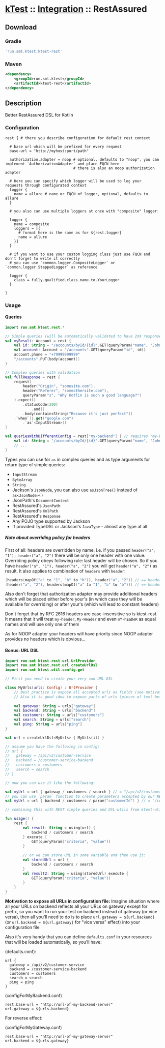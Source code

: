 # [kTest](..) :: [Integration](README.md) :: RestAssured

## Download

### Gradle

```groovy
'run.smt.ktest:ktest-rest'
```

### Maven

```xml
<dependency>
    <groupId>run.smt.ktest</groupId>
    <artifactId>ktest-rest</artifactId>
</dependency>
```

## Description

Better RestAssured DSL for Kotlin

### Configuration

```hocon
rest { # there you describe configuration for default rest context

  # base url which will be prefixed for every request
  base-url = "http://myhost:port/path"
  
  authorization.adapter = noop # optional, defaults to "noop", you can implement `AuthorizationAdapter` and place FQCN here
                               # there is also an noop authorization adapter
  
  # Here you can specify which logger will be used to log your requests through configurated context
  logger {
    name = allure # name or FQCN of logger, optional, defaults to allure
  }
  
  # you also can use multiple loggers at once with "composite" logger:
  
  logger {
    name = composite
    loggers = [{
      # format here is the same as for ${rest.logger}
      name = allure
    }]
  }
  
  # if you want to use your custom logging class just use FQCN and don't forget to write it correctly
  # you can use `common.logger.CompositeLogger` or `common.logger.SteppedLogger` as reference
  
  logger {
    class = fully.qualified.class.name.to.YourLogger
  }  

}
```

### Usage

#### Queries

```kotlin
import run.smt.ktest.rest.*

// Simple queries (will be automatically validated to have 2XX response code)
val myResult: Account = rest {
    val id: String = "/accounts/byId/{id}".GET(queryParam("name", "John Doe"), pathParam("id", 10))
    val account: Account = "/accounts".GET(queryParam("id", id))
    account.phone = "+79999999999"
    "/accounts".PUT(body(account))
}

// Complex queries with validation
val fullResponse = rest {
    request(
        header("Origin", "somesite.com"),
        header("Referer", "someothersite.com"),
        queryParam("s", "Why Kotlin is such a good language?")
    ).expect()
        .statusCode(200)
            .and()
        .body(containsString("Because it's just perfect"))
    .`when`().get("google.com")
        .`as`<InputStream>()
}

val queriesWithDifferentConfig = rest["my-backend"] { // requires "my-backend" configuration section
    val id: String = "/accounts/byId/{id}".GET(queryParam("name", "John Doe"), pathParam("id", 10))
    // ...
}
```

Types you can use for `as` in complex queries and as type arguments for return type of simple queries:

 - `InputStream`
 - `ByteArray`
 - `String`
 - Jackson's `JsonNode`, you can also use `asJsonTree()` instead of `as<JsonNode>()`
 - JsonPath's `DocumentContext`
 - RestAssured's `JsonPath`
 - RestAssured's `XmlPath`
 - RestAssured's `Response`
 - Any POJO type supported by Jackson
 - If provided TypeDSL or Jackson's `JavaType` - almost any type at all

##### Note about overriding policy for headers


First of all: headers are overridden by name, i.e. if you passed `header("a", "1"), header("a", "2")` there will be only
one header with one value. Overriding policy obeys following rule: last header will be chosen.
So if you have `header("a", "1"), header("a", "2")` you will get `header("a", "2")` as result. It also applies to combination of
`headers` with `header`:

```kotlin
(headers(mapOf("a" to "1", "b" to "b")), header("a", "2")) // == header("a", "2"), header("b", "b")
(header("a", "2"), headers(mapOf("a" to "1", "b" to "b"))) // == header("a", "1"), header("b", "b")
```

Also don't forget that authorization adapter may provide additional headers which will be placed
either before your's (in which case they will be available for overriding) or after your's (which will lead to constant headers)

Don't forget that by RFC 2616 headers are case-insensitive so is ktest-rest. It means that it will
treat `my-header`, `My-Header` and even `mY-hEaDeR` as equal names and will use only one of them 

As for NOOP adapter your headers will have priority since NOOP adapter provides no headers which is obvious...

#### Bonus: URL DSL

```kotlin
import run.smt.ktest.rest.url.UrlProvider
import run.smt.ktest.rest.url.createUrlDsl
import run.smt.ktest.util.config.get

// First you need to create your very own URL DSL

class MyUrls(urls: Config) : UrlProvider {
    // Best practice is expose all accepted urls as fields (see motivation below)
    // Also it is good idea to expose parts of urls (pieces of text between "/") and not the full urls at least because it looks just great :) 
    
    val gateway: String = urls["gateway"]
    val backend: String = urls["backend"]
    val customers: String = urls["customers"]
    val search: String = urls["search"]
    val ping: String = urls["ping"]
}

val url = createUrlDsl<MyUrls> { MyUrls(it) }

// assume you have the following in config:
// url {
//   gateway = /api/v2/customer-service
//   backend = /customer-service-backend
//   customers = customers
//   search = search
// }

// now you can use it like the following:

val myUrl = url { gateway / customers / search } // = "/api/v2/customer-service/customers/search"
// you can use `param` function to create parameters accepted by our REST component
val myUrl = url { backend / customers / param("customerId") } // = "/customer-service-backend/customers/{customerId}"

// combining this with REST simple queries and DSL-utils from ktest-utils we can get following:

fun usage() {
    rest {
        val result: String = using(url) {
            backend / customers / search
        } execute {
            GET(queryParam("criteria", "value"))
        }
        
        // or we can store URL in some variable and then use it:
        val storedUrl = url {
            backend / customers / search
        }
        val result2: String = using(storedUrl) execute {
            GET(queryParam("criteria", "value"))
        }
    }
}
```

**Motivation to expose all URLs in configuration file:**
Imagine situation where all your URLs on backend reflects all your URLs on gateway except for prefix, so you want to
run your test on backend instead of gateway (or vice versa), then all you'll need to do is to place
`url.gateway = ${url.backend}` (or `url.backend = ${url.gateway}` for "vice versa" effect) into your configuration file

Also it's very handy that you can define `defaults.conf` in your resources that will be loaded automatically, so you'll have:

(defaults.conf):
```hocon
url {
  gateway = /api/v2/customer-service
  backend = /customer-service-backend
  customers = customers
  search = search
  ping = ping
}
```

(configForMyBackend.conf)
```hocon
rest.base-url = "http://url-of-my-backend-server"
url.gateway = ${urls.backend}
```

For reverse effect:

(configForMyGateway.conf)
```hocon
rest.base-url = "http://url-of-my-gateway-server"
url.backend = ${urls.gateway}
```
